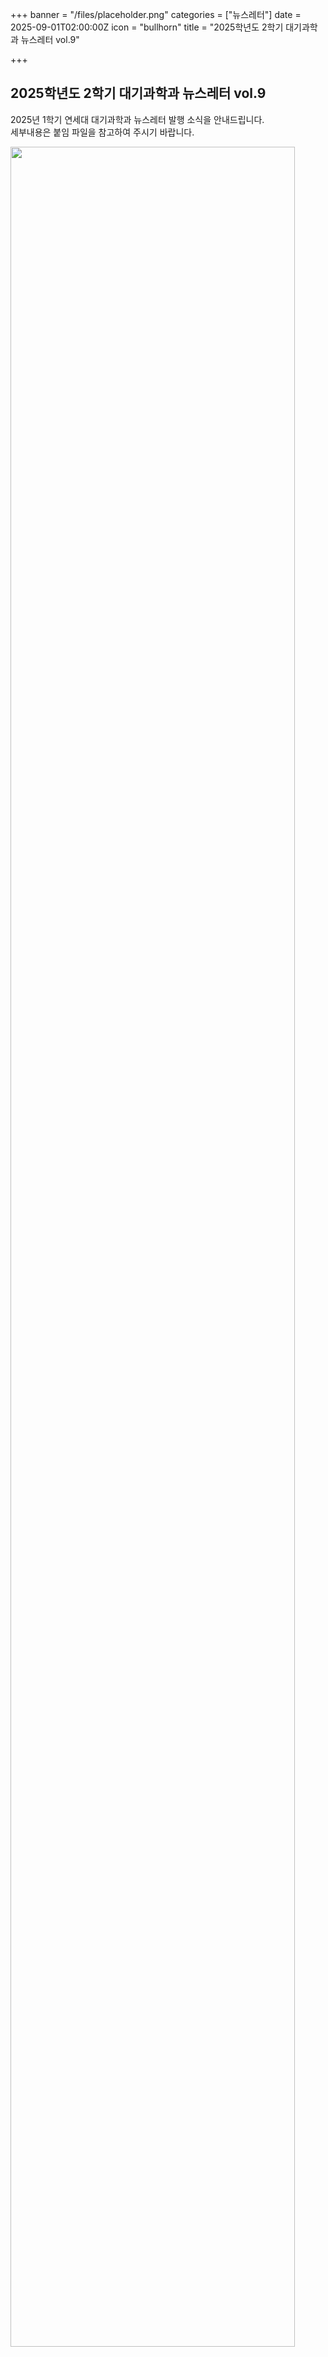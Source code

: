 +++
banner = "/files/placeholder.png"
categories = ["뉴스레터"]
date = 2025-09-01T02:00:00Z
icon = "bullhorn"
title = "2025학년도 2학기 대기과학과 뉴스레터 vol.9"

+++
## **2025학년도 2학기 대기과학과 뉴스레터 vol.9**

2025년 1학기 연세대 대기과학과 뉴스레터 발행 소식을 안내드립니다.  
세부내용은 붙임 파일을 참고하여 주시기 바랍니다.

<img src="/files/2025-2-vol9_newsletter.png" width="95%">

<br><br>

붙임. [**2025학년도 2학기 대기과학과 뉴스레터 vol9**](/files/2025-2-vol9_newsletter.pdf)
